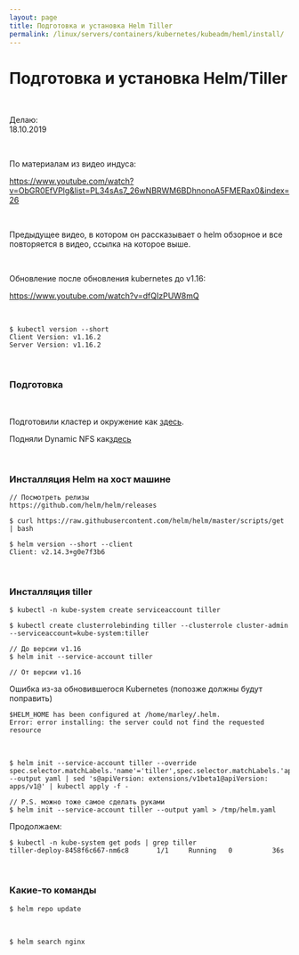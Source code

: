 ```yaml
---
layout: page
title: Подготовка и установка Helm Tiller
permalink: /linux/servers/containers/kubernetes/kubeadm/heml/install/
---
```


# Подготовка и установка Helm/Tiller

<br/>

Делаю:  
18.10.2019

<br/>

По материалам из видео индуса:

https://www.youtube.com/watch?v=ObGR0EfVPlg&list=PL34sAs7_26wNBRWM6BDhnonoA5FMERax0&index=26

<br/>

Предыдущее видео, в котором он рассказывает о helm обзорное и все повторяется в видео, ссылка на которое выше.

<br/>

Обновление после обновления kubernetes до v1.16:

https://www.youtube.com/watch?v=dfQIzPUW8mQ


<br/>

    $ kubectl version --short
    Client Version: v1.16.2
    Server Version: v1.16.2


<br/>

### Подготовка

<br/>

Подготовили кластер и окружение как <a href="/linux/servers/containers/kubernetes/kubeadm/prepared-cluster/">здесь</a>.

Подняли Dynamic NFS как<a href="/linux/servers/containers/kubernetes/kubeadm/persistence/dynamic-nfs-provisioning/">здесь</a>


<br/>

### Инсталляция Helm на хост машине

    // Посмотреть релизы
    https://github.com/helm/helm/releases

    $ curl https://raw.githubusercontent.com/helm/helm/master/scripts/get | bash

    $ helm version --short --client
    Client: v2.14.3+g0e7f3b6

<br/>

### Инсталляция tiller

    $ kubectl -n kube-system create serviceaccount tiller

    $ kubectl create clusterrolebinding tiller --clusterrole cluster-admin --serviceaccount=kube-system:tiller

    // До версии v1.16
    $ helm init --service-account tiller

    // От версии v1.16

Ошибка из-за обновившегося Kubernetes (попозже должны будут поправить)

    $HELM_HOME has been configured at /home/marley/.helm.
    Error: error installing: the server could not find the requested resource

<br/>

    $ helm init --service-account tiller --override spec.selector.matchLabels.'name'='tiller',spec.selector.matchLabels.'app'='helm' --output yaml | sed 's@apiVersion: extensions/v1beta1@apiVersion: apps/v1@' | kubectl apply -f -

    // P.S. можно тоже самое сделать руками
    $ helm init --service-account tiller --output yaml > /tmp/helm.yaml


Продолжаем:

    $ kubectl -n kube-system get pods | grep tiller
    tiller-deploy-8458f6c667-nm6c8       1/1     Running   0          36s

<br/>

### Какие-то команды

    $ helm repo update

<br/>

    $ helm search nginx
